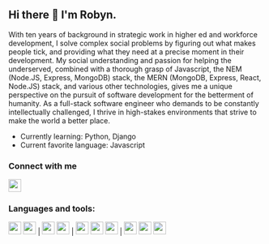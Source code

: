 ## Hi there 👋 I'm Robyn.


With ten years of background in strategic work in higher ed and workforce development, I solve complex social problems by figuring out what makes people tick, and providing what they need at a precise moment in their development. My social understanding and passion for helping the underserved, combined with a thorough grasp of Javascript, the NEM (Node.JS, Express, MongoDB) stack, the MERN (MongoDB, Express, React, Node.JS) stack, and various other technologies, gives me a unique perspective on the pursuit of software development for the betterment of humanity. As a full-stack software engineer who demands to be constantly intellectually challenged, I thrive in high-stakes environments that strive to make the world a better place. 


- Currently learning: Python, Django
- Current favorite language: Javascript 

### Connect with me
[<img src="https://user-images.githubusercontent.com/90972554/162439642-f18eb0db-1fb6-4b0b-99dc-46f6b86513f1.svg" height="25" width="25">](https://www.linkedin.com/in/robyn-goodner/)


### Languages and tools:
<img src="https://user-images.githubusercontent.com/90972554/162439373-006eb32c-ee10-4dc7-9ca6-5a9987307caf.svg" style="#gh-light-mode-only" height="25" width="25">    <img src="https://user-images.githubusercontent.com/90972554/162439522-759ed0a2-b783-42b4-8e89-13c661b2a746.svg" height="25" width="25">         |         <img src="https://user-images.githubusercontent.com/90972554/162439680-1ff07eba-1b73-48fc-80d9-78a09bce0d70.svg" height="25" width="25">    <img src="https://user-images.githubusercontent.com/90972554/162441256-a15b2c0c-0c70-4b3a-8024-8d1c8d349ea1.svg" height="25" width="25">         |         <img src="https://user-images.githubusercontent.com/90972554/162439550-2c242130-d417-46db-a6cd-d57b3add3acf.svg" height="25" width="25">    <img src="https://user-images.githubusercontent.com/90972554/162439492-37722b1d-79f8-4558-b7b8-1c3f8957c5eb.svg" height="25" width="25">    <img src="https://user-images.githubusercontent.com/90972554/162439439-825676a7-60a2-4f60-8e37-1ec3a36d05b8.svg" height="25" width="25">         |         <img src="https://user-images.githubusercontent.com/90972554/162439412-832a41af-adbc-46e7-b1e3-f58ca1110d5b.svg" height="25" width="25">    <img src="https://user-images.githubusercontent.com/90972554/162439731-b1906424-1f23-4c84-8459-d9c6cccaefb1.svg" height="25" width="25">    <img src="https://user-images.githubusercontent.com/90972554/162439761-1015c2b0-e250-4b72-b47b-917e19e473c5.svg" height="25" width="25"> 



<!--
**robyngoodner/robyngoodner** is a ✨ _special_ ✨ repository because its `README.md` (this file) appears on your GitHub profile.

Here are some ideas to get you started:

- 🔭 I’m currently working on ...
- 🌱 I’m currently learning ...
- 👯 I’m looking to collaborate on ...
- 🤔 I’m looking for help with ...
- 💬 Ask me about ...
- 📫 How to reach me: ...
- 😄 Pronouns: ...
- ⚡ Fun fact: ...
-->
